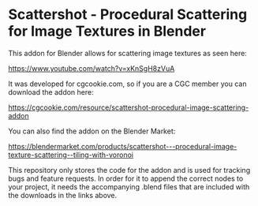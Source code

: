 # Scattershot - Procedural Scattering for Image Textures in Blender

This addon for Blender allows for scattering image textures as seen here: 

https://www.youtube.com/watch?v=xKnSgH8zVuA

It was developed for cgcookie.com, so if you are a CGC member you can download the addon here: 

https://cgcookie.com/resource/scattershot-procedural-image-scattering-addon

You can also find the addon on the Blender Market: 

https://blendermarket.com/products/scattershot---procedural-image-texture-scattering--tiling-with-voronoi

This repository only stores the code for the addon and is used for tracking bugs and feature requests. In order for it to append the correct nodes to your project, it needs the accompanying .blend files that are included with the downloads in the links above. 

